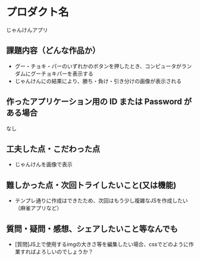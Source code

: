 # プロダクト名

じゃんけんアプリ

## 課題内容（どんな作品か）

- グー・チョキ・パーのいずれかのボタンを押したとき、コンピュータがランダムにグーチョキパーを表示する
- じゃんけんにの結果により、勝ち・負け・引き分けの画像が表示される

## 作ったアプリケーション用の ID または Password がある場合

なし

## 工夫した点・こだわった点

- じゃんけんを画像で表示

## 難しかった点・次回トライしたいこと(又は機能)

- テンプレ通りに作成はできたため、次回はもう少し複雑なJSを作成したい
  （麻雀アプリなど）

## 質問・疑問・感想、シェアしたいこと等なんでも

- [質問]JS上で使用するimgの大きさ等を編集したい場合、cssでどのように作業すればよろしいのでしょうか？
